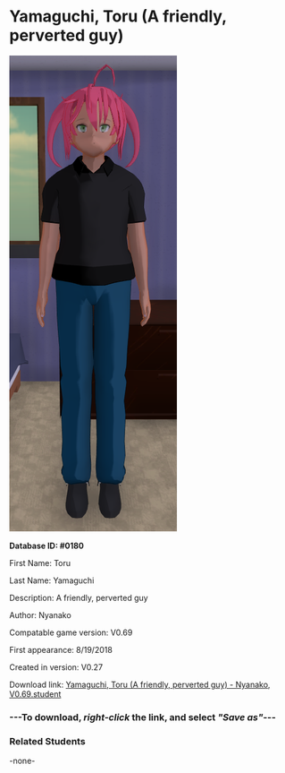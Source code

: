 # Yamaguchi, Toru (A friendly, perverted guy)

<img src="../../Files/Images/Yamaguchi, Toru (A friendly, perverted guy).png" title="Yamaguchi, Toru (A friendly, perverted guy) - Nyanako, V0.69">

**Database ID: #0180**

First Name: Toru

Last Name: Yamaguchi

Description: A friendly, perverted guy

Author: Nyanako

Compatable game version: V0.69

First appearance: 8/19/2018

Created in version: V0.27

Download link: <a href="https://raw.githubusercontent.com/Arbiter1223/Daigaku-Gurashi-Custom-Students/master/Files/Student%20Files/Yamaguchi%2C%20Toru%20(A%20friendly%2C%20perverted%20guy)%20-%20Nyanako%2C%20V0.69.student">Yamaguchi, Toru (A friendly, perverted guy) - Nyanako, V0.69.student</a>

### ---**To download, _right-click_ the link, and select _"Save as"_**---

### Related Students

-none-
